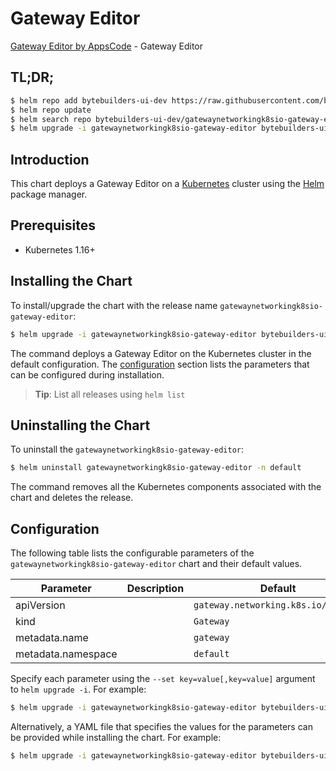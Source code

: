 # Gateway Editor

[Gateway Editor by AppsCode](https://byte.builders) - Gateway Editor

## TL;DR;

```bash
$ helm repo add bytebuilders-ui-dev https://raw.githubusercontent.com/bytebuilders/ui-wizards/
$ helm repo update
$ helm search repo bytebuilders-ui-dev/gatewaynetworkingk8sio-gateway-editor --version=v0.4.17
$ helm upgrade -i gatewaynetworkingk8sio-gateway-editor bytebuilders-ui-dev/gatewaynetworkingk8sio-gateway-editor -n default --create-namespace --version=v0.4.17
```

## Introduction

This chart deploys a Gateway Editor on a [Kubernetes](http://kubernetes.io) cluster using the [Helm](https://helm.sh) package manager.

## Prerequisites

- Kubernetes 1.16+

## Installing the Chart

To install/upgrade the chart with the release name `gatewaynetworkingk8sio-gateway-editor`:

```bash
$ helm upgrade -i gatewaynetworkingk8sio-gateway-editor bytebuilders-ui-dev/gatewaynetworkingk8sio-gateway-editor -n default --create-namespace --version=v0.4.17
```

The command deploys a Gateway Editor on the Kubernetes cluster in the default configuration. The [configuration](#configuration) section lists the parameters that can be configured during installation.

> **Tip**: List all releases using `helm list`

## Uninstalling the Chart

To uninstall the `gatewaynetworkingk8sio-gateway-editor`:

```bash
$ helm uninstall gatewaynetworkingk8sio-gateway-editor -n default
```

The command removes all the Kubernetes components associated with the chart and deletes the release.

## Configuration

The following table lists the configurable parameters of the `gatewaynetworkingk8sio-gateway-editor` chart and their default values.

|     Parameter      | Description |                    Default                     |
|--------------------|-------------|------------------------------------------------|
| apiVersion         |             | <code>gateway.networking.k8s.io/v1beta1</code> |
| kind               |             | <code>Gateway</code>                           |
| metadata.name      |             | <code>gateway</code>                           |
| metadata.namespace |             | <code>default</code>                           |


Specify each parameter using the `--set key=value[,key=value]` argument to `helm upgrade -i`. For example:

```bash
$ helm upgrade -i gatewaynetworkingk8sio-gateway-editor bytebuilders-ui-dev/gatewaynetworkingk8sio-gateway-editor -n default --create-namespace --version=v0.4.17 --set apiVersion=gateway.networking.k8s.io/v1beta1
```

Alternatively, a YAML file that specifies the values for the parameters can be provided while
installing the chart. For example:

```bash
$ helm upgrade -i gatewaynetworkingk8sio-gateway-editor bytebuilders-ui-dev/gatewaynetworkingk8sio-gateway-editor -n default --create-namespace --version=v0.4.17 --values values.yaml
```
